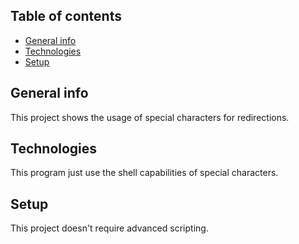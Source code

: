 ## Table of contents
* [General info](#general-info)
* [Technologies](#technologies)
* [Setup](#setup)

## General info
This project shows the usage of special characters
for redirections.

## Technologies
This program just use the shell capabilities of
special characters.

## Setup
This project doesn't require advanced scripting.